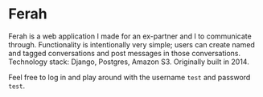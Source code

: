 # Ferah 
Ferah is a web application I made for an ex-partner and I to communicate through. Functionality is intentionally very simple; users can create named and tagged conversations and post messages in those conversations. Technology stack: Django, Postgres, Amazon S3. Originally built in 2014.

Feel free to log in and play around with the username `test` and password `test`.